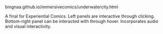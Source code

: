 bingnaa.github.io/immersivecomics/underwatercity.html

A final for Experiential Comics. Left panels are interactive through clicking. Bottom-right panel can be interacted with through hover. Incorporates audio and visual interactivity.
